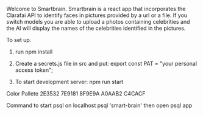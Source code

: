 Welcome to Smartbrain. 
Smartbrain is a react app that incorporates the Clarafai API to identify faces in pictures provided by a url or a file.
If you switch models you are able to upload a photos containing celebrities and the AI will display the names of the celebrities identified in the pictures.

To set up.

1. run npm install

2. Create a secrets.js file in src and put: 
    export const PAT = "your personal access token";

3. To start development server: npm run start



Color Pallete
2E3532
7E9181
8F9E9A
A0AAB2
C4CACF

Command to start psql on localhost
psql 'smart-brain'
then open psql app

